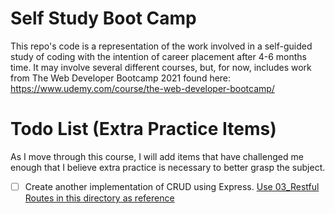 # Self Study Boot Camp
 This repo's code is a representation of the work involved in a self-guided study of coding with the intention of career placement after 4-6 months time. It may involve several different courses, but, for now, includes work from The Web Developer Bootcamp 2021 found here: https://www.udemy.com/course/the-web-developer-bootcamp/

 # Todo List (Extra Practice Items)
 As I move through this course, I will add items that have challenged me enough that I believe extra practice is necessary to better grasp the subject.

 - [ ] Create another implementation of CRUD using Express. [Use 03_Restful Routes in this directory as reference](12_Express/)